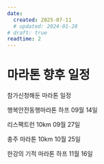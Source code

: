 ```yaml
---
date:
  created: 2025-07-11
  # updated: 2024-01-28
# draft: true
readtime: 2
---
```


# 마라톤 향후 일정

참가신청해둔 마라톤 일정

<!-- more -->

행복안전동행마라톤 하프 09월 14일

리스팩트런 10km 09월 27일

충주 마라톤 10km 10월 25일

한강의 기적 마라톤 하프 11월 16일